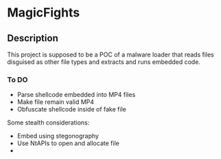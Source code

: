 # MagicFights

## Description
This project is supposed to be a POC of a malware loader that reads files disguised as other file types and extracts and runs embedded code.

### To DO
* Parse shellcode embedded into MP4 files
* Make file remain valid MP4
* Obfuscate shellcode inside of fake file

Some stealth considerations:
* Embed using stegonography
* Use NtAPIs to open and allocate file
* 
